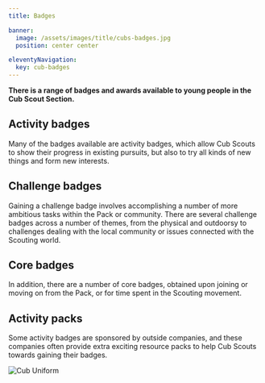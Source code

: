```yaml
---
title: Badges

banner: 
  image: /assets/images/title/cubs-badges.jpg
  position: center center

eleventyNavigation:
  key: cub-badges
---
```


**There is a range of badges and awards available to young people in the Cub Scout Section.**

## Activity badges
Many of the badges available are activity badges, which allow Cub Scouts to show their progress in existing pursuits, but also to try all kinds of new things and form new interests.

## Challenge badges
Gaining a challenge badge involves accomplishing a number of more ambitious tasks within the Pack or community. There are several challenge badges across a number of themes, from the physical and outdoorsy to challenges dealing with the local community or issues connected with the Scouting world.

## Core badges
In addition, there are a number of core badges, obtained upon joining or moving on from the Pack, or for time spent in the Scouting movement.

## Activity packs
Some activity badges are sponsored by outside companies, and these companies often provide extra exciting resource packs to help Cub Scouts towards gaining their badges.

![Cub Uniform](/assets/images/uniform/cub-uniform.png)
